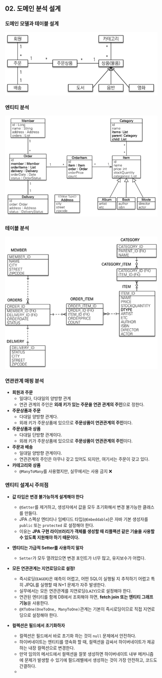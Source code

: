## 02. 도메인 분석 설계

### 도메인 모델과 테이블 설계
![img.png](images/도메인%20모델.png)


### 엔티티 분석
![img.png](images/회원%20엔티티%20분석.png)


### 테이블 분석
![img.png](images/테이블%20분석.png)


### 연관관계 매핑 분석
- **회원과 주문**
  - 일대다, 다대일의 양방향 관계
  - 연관 관계의 주인은 **외래 키가 있는 주문을 연관 관계의 주인**으로 정한다.
- **주문상품과 주문**
  - 다대일 양방향 관계다.
  - 외래 키가 주문상품에 있으므로 **주문상품이 연관관계의 주인**이다.
- **주문상품과 상품**
  - 다대일 단방향 관계이다.
  - 외래 키가 주문상품에 있으므로 **주문상품이 연관관계의 주인**이다.
- **주문과 배송**
  - 일대일 양방향 관계이다.
  - 연관관계의 주인은 아무나 갖고 있어도 되지만, 여기서는 주문이 갖고 있다.
- **카테고리와 상품**
  - `@ManyToMany`를 사용했지만, 실무에서는 사용 금지 ❌


### 엔티티 설계시 주의점
- **값 타입은 변경 불가능하게 설계해야 한다**
  - `@Setter`를 제거하고, 생성자에서 값을 모두 초기화해서 변경 불가능한 클래스를 만들다.
  - JPA 스펙상 엔티티나 임베디드 타입(`@Embeddable`)은 자바 기본 생성자를 `public` 또는 `protected` 로 설정해야 한다.
  - 이유는 **JPA 구현 라이브러리가 객체를 생성할 때 리플랙션 같은 기술을 사용할 수 있도록 지원해야 하기 때문이다.**

- **엔티티는 가급적 Setter를 사용하지 말자**
  - `Setter`가 모두 열려있으면 변경 포인트가 너무 많고, 유지보수가 어렵다.

- **모든 연관관계는 지연로딩으로 설정!**
  - 즉시로딩(`EAGER`)은 예측이 어렵고, 어떤 SQL이 실행될 지 추적하기 어렵고 특히 JPQL를 실행할 때 N+1 문제가 자주 발생한다.
  - 실무에서는 모든 연관관계를 지연로딩(`LAZY`)으로 설정해야 한다.
  - 연관된 엔티티를 함께 DB에서 조회해야 하면, **fetch join 또는 엔티티 그래프 기능**을 사용한다.
  - `@XToOne(OneToOne, ManyToOne)`관계는 기본이 즉시로딩이므로 직접 지연로딩으로 설정해야 한다.

- **컬렉션은 필드에서 초기화하자**
  - 컬렉션은 필드에서 바로 초기화 하는 것이 `null` 문제에서 안전하다.
  - 하이버네이트는 엔티티를 영속화 할 때, 컬렉션을 감싸서 하이버네이트가 제공하는 내장 컬렉션으로 변경한다.
  - 만약 임의의 메서드에서 컬렉션을 잘못 생성하면 하이버네이트 내부 메커니즘에 문제가 발생할 수 있기에 필드레벨에서 생성하는 것이 가장 안전하고, 코드도 간결하다.
  - 